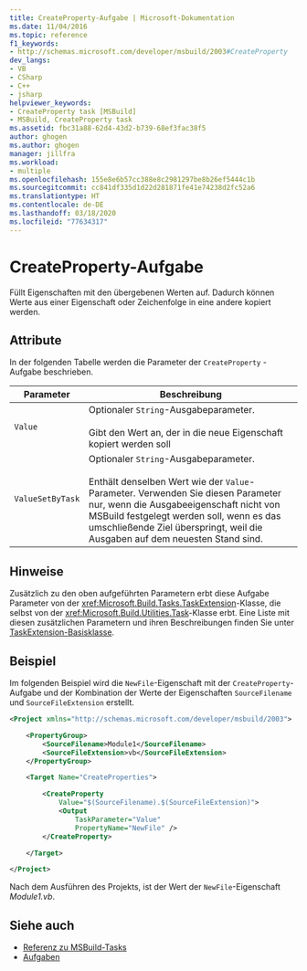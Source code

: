 ```yaml
---
title: CreateProperty-Aufgabe | Microsoft-Dokumentation
ms.date: 11/04/2016
ms.topic: reference
f1_keywords:
- http://schemas.microsoft.com/developer/msbuild/2003#CreateProperty
dev_langs:
- VB
- CSharp
- C++
- jsharp
helpviewer_keywords:
- CreateProperty task [MSBuild]
- MSBuild, CreateProperty task
ms.assetid: fbc31a88-62d4-43d2-b739-68ef3fac38f5
author: ghogen
ms.author: ghogen
manager: jillfra
ms.workload:
- multiple
ms.openlocfilehash: 155e8e6b57cc388e8c2981297be8b26ef5444c1b
ms.sourcegitcommit: cc841df335d1d22d281871fe41e74238d2fc52a6
ms.translationtype: HT
ms.contentlocale: de-DE
ms.lasthandoff: 03/18/2020
ms.locfileid: "77634317"
---
```

# <a name="createproperty-task"></a>CreateProperty-Aufgabe

Füllt Eigenschaften mit den übergebenen Werten auf. Dadurch können Werte aus einer Eigenschaft oder Zeichenfolge in eine andere kopiert werden.

## <a name="attributes"></a>Attribute

In der folgenden Tabelle werden die Parameter der `CreateProperty` -Aufgabe beschrieben.

| Parameter | Beschreibung |
|------------------| - |
| `Value` | Optionaler `String`-Ausgabeparameter.<br /><br /> Gibt den Wert an, der in die neue Eigenschaft kopiert werden soll |
| `ValueSetByTask` | Optionaler `String`-Ausgabeparameter.<br /><br /> Enthält denselben Wert wie der `Value`-Parameter. Verwenden Sie diesen Parameter nur, wenn die Ausgabeeigenschaft nicht von MSBuild festgelegt werden soll, wenn es das umschließende Ziel überspringt, weil die Ausgaben auf dem neuesten Stand sind. |

## <a name="remarks"></a>Hinweise

Zusätzlich zu den oben aufgeführten Parametern erbt diese Aufgabe Parameter von der <xref:Microsoft.Build.Tasks.TaskExtension>-Klasse, die selbst von der <xref:Microsoft.Build.Utilities.Task>-Klasse erbt. Eine Liste mit diesen zusätzlichen Parametern und ihren Beschreibungen finden Sie unter [TaskExtension-Basisklasse](../msbuild/taskextension-base-class.md).

## <a name="example"></a>Beispiel

Im folgenden Beispiel wird die `NewFile`-Eigenschaft mit der `CreateProperty`-Aufgabe und der Kombination der Werte der Eigenschaften `SourceFilename` und `SourceFileExtension` erstellt.

```xml
<Project xmlns="http://schemas.microsoft.com/developer/msbuild/2003">

    <PropertyGroup>
        <SourceFilename>Module1</SourceFilename>
        <SourceFileExtension>vb</SourceFileExtension>
    </PropertyGroup>

    <Target Name="CreateProperties">

        <CreateProperty
            Value="$(SourceFilename).$(SourceFileExtension)">
            <Output
                TaskParameter="Value"
                PropertyName="NewFile" />
        </CreateProperty>

    </Target>

</Project>
```

Nach dem Ausführen des Projekts, ist der Wert der `NewFile`-Eigenschaft *Module1.vb*.

## <a name="see-also"></a>Siehe auch

- [Referenz zu MSBuild-Tasks](../msbuild/msbuild-task-reference.md)
- [Aufgaben](../msbuild/msbuild-tasks.md)
